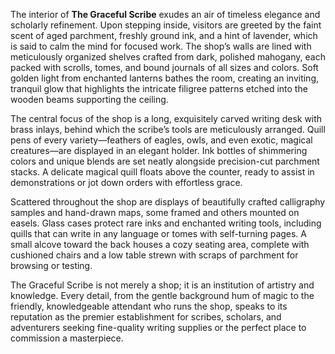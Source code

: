 The interior of **The Graceful Scribe** exudes an air of timeless elegance and scholarly refinement. Upon stepping inside, visitors are greeted by the faint scent of aged parchment, freshly ground ink, and a hint of lavender, which is said to calm the mind for focused work. The shop’s walls are lined with meticulously organized shelves crafted from dark, polished mahogany, each packed with scrolls, tomes, and bound journals of all sizes and colors. Soft golden light from enchanted lanterns bathes the room, creating an inviting, tranquil glow that highlights the intricate filigree patterns etched into the wooden beams supporting the ceiling.

The central focus of the shop is a long, exquisitely carved writing desk with brass inlays, behind which the scribe’s tools are meticulously arranged. Quill pens of every variety—feathers of eagles, owls, and even exotic, magical creatures—are displayed in an elegant holder. Ink bottles of shimmering colors and unique blends are set neatly alongside precision-cut parchment stacks. A delicate magical quill floats above the counter, ready to assist in demonstrations or jot down orders with effortless grace.

Scattered throughout the shop are displays of beautifully crafted calligraphy samples and hand-drawn maps, some framed and others mounted on easels. Glass cases protect rare inks and enchanted writing tools, including quills that can write in any language or tomes with self-turning pages. A small alcove toward the back houses a cozy seating area, complete with cushioned chairs and a low table strewn with scraps of parchment for browsing or testing.

The Graceful Scribe is not merely a shop; it is an institution of artistry and knowledge. Every detail, from the gentle background hum of magic to the friendly, knowledgeable attendant who runs the shop, speaks to its reputation as the premier establishment for scribes, scholars, and adventurers seeking fine-quality writing supplies or the perfect place to commission a masterpiece.